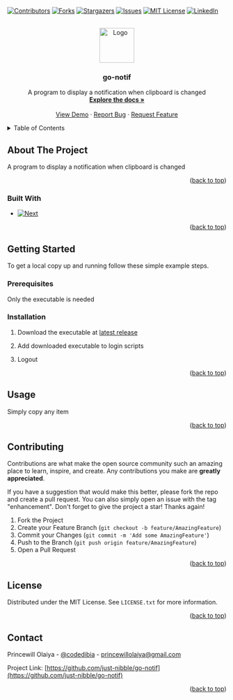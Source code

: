 <!-- Improved compatibility of back to top link: See: https://github.com/othneildrew/Best-README-Template/pull/73 -->
<a name="readme-top"></a>
<!--
*** Thanks for checking out the Best-README-Template. If you have a suggestion
*** that would make this better, please fork the repo and create a pull request
*** or simply open an issue with the tag "enhancement".
*** Don't forget to give the project a star!
*** Thanks again! Now go create something AMAZING! :D
-->



<!-- PROJECT SHIELDS -->
<!--
*** I'm using markdown "reference style" links for readability.
*** Reference links are enclosed in brackets [ ] instead of parentheses ( ).
*** See the bottom of this document for the declaration of the reference variables
*** for contributors-url, forks-url, etc. This is an optional, concise syntax you may use.
*** https://www.markdownguide.org/basic-syntax/#reference-style-links
-->
[![Contributors][contributors-shield]][contributors-url]
[![Forks][forks-shield]][forks-url]
[![Stargazers][stars-shield]][stars-url]
[![Issues][issues-shield]][issues-url]
[![MIT License][license-shield]][license-url]
[![LinkedIn][linkedin-shield]][linkedin-url]



<!-- PROJECT LOGO -->
<br />
<div align="center">
  <a href="https://github.com/just-nibble/go-notif">
    <img src="images/logo.png" alt="Logo" width="80" height="80">
  </a>

<h3 align="center">go-notif</h3>

  <p align="center">
    A program to display a notification when clipboard is changed
    <br />
    <a href="https://github.com/just-nibble/go-notif"><strong>Explore the docs »</strong></a>
    <br />
    <br />
    <a href="https://github.com/just-nibble/go-notif">View Demo</a>
    ·
    <a href="https://github.com/just-nibble/go-notif/issues">Report Bug</a>
    ·
    <a href="https://github.com/just-nibble/go-notif/issues">Request Feature</a>
  </p>
</div>



<!-- TABLE OF CONTENTS -->
<details>
  <summary>Table of Contents</summary>
  <ol>
    <li>
      <a href="#about-the-project">About The Project</a>
      <ul>
        <li><a href="#built-with">Built With</a></li>
      </ul>
    </li>
    <li>
      <a href="#getting-started">Getting Started</a>
      <ul>
        <li><a href="#prerequisites">Prerequisites</a></li>
        <li><a href="#installation">Installation</a></li>
      </ul>
    </li>
    <li><a href="#usage">Usage</a></li>
    <li><a href="#contributing">Contributing</a></li>
    <li><a href="#license">License</a></li>
    <li><a href="#contact">Contact</a></li>
  </ol>
</details>



<!-- ABOUT THE PROJECT -->
## About The Project
A program to display a notification when clipboard is changed

<p align="right">(<a href="#readme-top">back to top</a>)</p>


### Built With

* [![Next][Go]][Go-url]

<p align="right">(<a href="#readme-top">back to top</a>)</p>



<!-- GETTING STARTED -->
## Getting Started

To get a local copy up and running follow these simple example steps.

### Prerequisites

Only the executable is needed

### Installation

1. Download the executable at [latest release](https://github.com/just-nibble/go-notif/releases/latest)

2. Add downloaded executable to login scripts

3. Logout

<p align="right">(<a href="#readme-top">back to top</a>)</p>



<!-- USAGE EXAMPLES -->
## Usage

Simply copy any item

<p align="right">(<a href="#readme-top">back to top</a>)</p>

<!-- CONTRIBUTING -->
## Contributing

Contributions are what make the open source community such an amazing place to learn, inspire, and create. Any contributions you make are **greatly appreciated**.

If you have a suggestion that would make this better, please fork the repo and create a pull request. You can also simply open an issue with the tag "enhancement".
Don't forget to give the project a star! Thanks again!

1. Fork the Project
2. Create your Feature Branch (`git checkout -b feature/AmazingFeature`)
3. Commit your Changes (`git commit -m 'Add some AmazingFeature'`)
4. Push to the Branch (`git push origin feature/AmazingFeature`)
5. Open a Pull Request

<p align="right">(<a href="#readme-top">back to top</a>)</p>



<!-- LICENSE -->
## License

Distributed under the MIT License. See `LICENSE.txt` for more information.

<p align="right">(<a href="#readme-top">back to top</a>)</p>



<!-- CONTACT -->
## Contact

Princewill Olaiya - [@codedibia](https://twitter.com/codedibia) - princewillolaiya@gmail.com

Project Link: [https://github.com/just-nibble/go-notif](https://github.com/just-nibble/go-notif)

<p align="right">(<a href="#readme-top">back to top</a>)</p>

<!-- MARKDOWN LINKS & IMAGES -->
<!-- https://www.markdownguide.org/basic-syntax/#reference-style-links -->
[contributors-shield]: https://img.shields.io/github/contributors/just-nibble/go-notif.svg?style=for-the-badge
[contributors-url]: https://github.com/just-nibble/go-notif/graphs/contributors
[forks-shield]: https://img.shields.io/github/forks/just-nibble/go-notif.svg?style=for-the-badge
[forks-url]: https://github.com/just-nibble/go-notif/network/members
[stars-shield]: https://img.shields.io/github/stars/just-nibble/go-notif.svg?style=for-the-badge
[stars-url]: https://github.com/just-nibble/go-notif/stargazers
[issues-shield]: https://img.shields.io/github/issues/just-nibble/go-notif.svg?style=for-the-badge
[issues-url]: https://github.com/just-nibble/go-notif/issues
[license-shield]: https://img.shields.io/github/license/just-nibble/go-notif.svg?style=for-the-badge
[license-url]: https://github.com/just-nibble/go-notif/blob/master/LICENSE.txt
[linkedin-shield]: https://img.shields.io/badge/-LinkedIn-black.svg?style=for-the-badge&logo=linkedin&colorB=555
[linkedin-url]: https://linkedin.com/in/princewill-olaiya
[product-screenshot]: images/screenshot.png
[Go]: https://img.shields.io/badge/Go-000000?style=for-the-badge&logo=go&logoColor=white
[Go-url]: https://go.dev/

 
